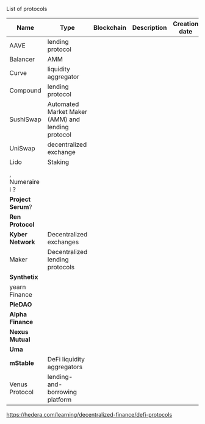 List of protocols

| Name               | Type                                              | Blockchain | Description | Creation date | Website | Gov token |
| ------------------ | ------------------------------------------------- | ---------- | ----------- | ------------- | ------- | --------- |
| AAVE               | lending protocol                                  |            |             |               |         |           |
| Balancer           | AMM                                               |            |             |               |         |           |
| Curve              | liquidity aggregator                              |            |             |               |         |           |
| Compound           | lending protocol                                  |            |             |               |         |           |
| SushiSwap          | Automated Market Maker (AMM) and lending protocol |            |             |               |         |           |
| UniSwap            | decentralized exchange                            |            |             |               |         |           |
| Lido               | Staking                                           |            |             |               |         |           |
|                    |                                                   |            |             |               |         |           |
| , Numeraire i ?    |                                                   |            |             |               |         |           |
| **Project Serum**? |                                                   |            |             |               |         |           |
| **Ren Protocol**   |                                                   |            |             |               |         |           |
| **Kyber Network**  | Decentralized exchanges                           |            |             |               |         |           |
| Maker              | Decentralized lending protocols                   |            |             |               |         |           |
| **Synthetix**      |                                                   |            |             |               |         |           |
| yearn Finance      |                                                   |            |             |               |         |           |
| **PieDAO**         |                                                   |            |             |               |         |           |
| **Alpha Finance**  |                                                   |            |             |               |         |           |
| **Nexus Mutual**   |                                                   |            |             |               |         |           |
| **Uma**            |                                                   |            |             |               |         |           |
| **mStable**        | DeFi liquidity aggregators                        |            |             |               |         | MTA,      |
| Venus Protocol     | lending-and-borrowing platform                    |            |             |               |         |           |

https://hedera.com/learning/decentralized-finance/defi-protocols
